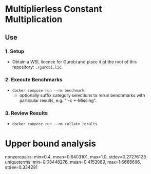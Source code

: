 # Multiplierless Constant Multiplication

## Use

### 1. Setup
- Obtain a WSL licence for Gurobi and place it at the root of this repository: `./gurobi.lic`.
### 2. Execute Benchmarks
- `docker compose run --rm benchmark`
  - optionally suffix category selections to rerun benchmarks with particular results, e.g. " -c *-Missing".
### 3. Review Results
- `docker compose run --rm collate_results`


# Upper bound analysis

nonzeropairs: min=0.4, mean=0.6403101, max=1.0, stdev=0.27276123
uniqueterms: min=0.03448276, mean=0.4153989, max=1.6666666, stdev=0.334281
